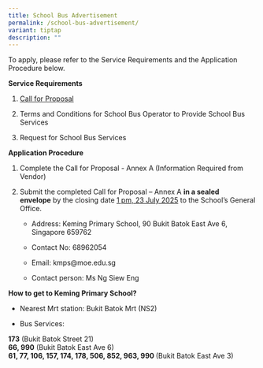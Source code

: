 ```yaml
---
title: School Bus Advertisement
permalink: /school-bus-advertisement/
variant: tiptap
description: ""
---
```

<p>To apply, please refer to the Service Requirements and the Application
Procedure below.</p>
<p><strong>Service Requirements</strong>
</p>
<ol data-tight="true" class="tight">
<li>
<p><a href="/files/1__Call_for_Proposals__For_Single_Bus_Service___Keming_Primary_School_.pdf" rel="noopener noreferrer nofollow" target="_blank">Call for Proposal</a>
</p>
</li>
<li>
<p>Terms and Conditions for School Bus Operator to Provide School Bus Services</p>
</li>
<li>
<p>Request for School Bus Services</p>
</li>
</ol>
<p><strong>Application Procedure</strong>
</p>
<ol data-tight="true" class="tight">
<li>
<p>Complete the&nbsp;Call for Proposal - Annex A&nbsp;(Information Required
from Vendor)</p>
</li>
<li>
<p>Submit the completed Call for Proposal – Annex A&nbsp;<strong>in a sealed envelope</strong>&nbsp;by
the closing date&nbsp;<u>1 pm, 23 July 2025</u>&nbsp;to the School’s General
Office.</p>
<ul data-tight="true" class="tight">
<li>
<p>Address: Keming Primary School, 90 Bukit Batok East Ave 6, Singapore 659762</p>
</li>
<li>
<p>Contact No: 68962054</p>
</li>
<li>
<p>Email: <a rel="noopener noreferrer nofollow" target="_blank">kmps@moe.edu.sg</a>
</p>
</li>
<li>
<p>Contact person: Ms Ng Siew Eng</p>
</li>
</ul>
</li>
</ol>
<p><strong>How to get to Keming Primary School?</strong>
</p>
<ul data-tight="true" class="tight">
<li>
<p>Nearest Mrt station: Bukit Batok Mrt (NS2)</p>
</li>
<li>
<p>Bus Services:</p>
</li>
</ul>
<p><strong>173</strong>&nbsp;(Bukit Batok Street 21)
<br><strong>66, 990</strong>&nbsp;(Bukit Batok East Ave 6)
<br><strong>61, 77, 106, 157, 174, 178, 506, 852, 963, 990 </strong>(Bukit
Batok East Ave 3)</p>
<p></p>